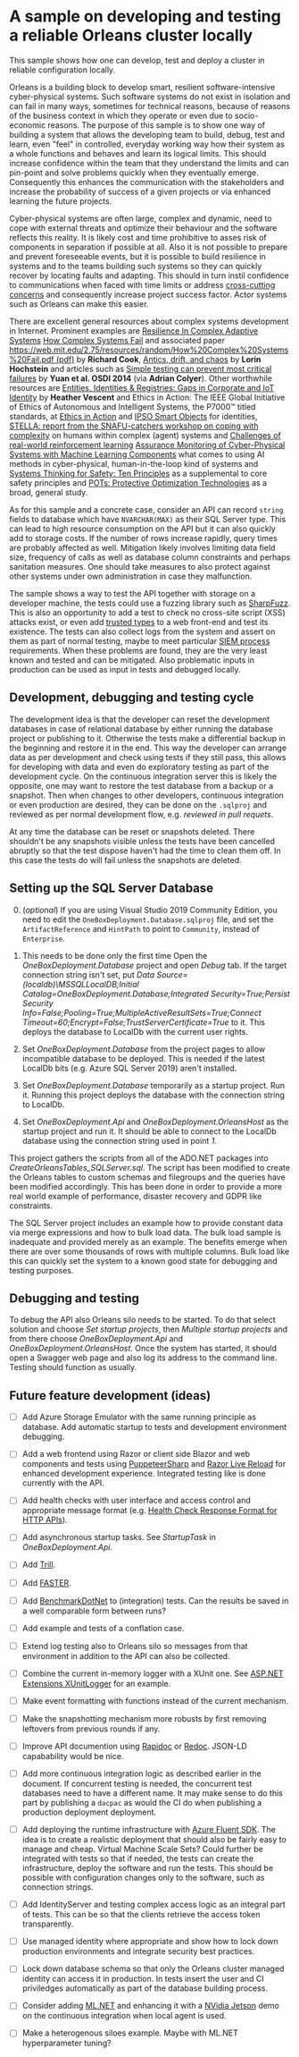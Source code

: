 # A sample on developing and testing a reliable Orleans cluster locally

This sample shows how one can develop, test and deploy a cluster in reliable
configuration locally.

Orleans is a building block to develop smart, resilient software-intensive
cyber-physical systems. Such software systems do not exist in isolation and can
fail in many ways, sometimes for technical reasons, because of reasons of the
business context in which they operate or even due to socio-economic reasons.
The purpose of this sample is to show one way of building a system that allows
the developing team to build, debug, test and learn, even "feel" in controlled,
everyday working way how their system as a whole functions and behaves and learn
its logical limits. This should increase confidence within the team that they
understand the limits and can pin-point and solve problems quickly when they
eventually emerge. Consequently this enhances the communication with the
stakeholders and increase the probability of success of a given projects or via
enhanced learning the future projects.

Cyber-physical systems are often large, complex and dynamic, need to cope with
external threats and optimize their behaviour and the software reflects this
reality. It is likely cost and time prohibitive to asses risk of components in
separation if possible at all. Also it is not possible to prepare and prevent
foreseeable events, but it is possible to build resilience in systems and to the
teams building such systems so they can quickly recover by locating faults and
adapting. This should in turn instil confidence to communications when faced
with time limits or address
[cross-cutting concerns](https://en.wikipedia.org/wiki/Cross-cutting_concern)
and consequently increase project success factor. Actor systems such as Orleans
can make this easier.

There are excellent general resources about complex systems development in
Internet. Prominent examples are
[Resilience In Complex Adaptive Systems](https://www.youtube.com/watch?v=PGLYEDpNu60)
[How Complex Systems Fail](https://www.youtube.com/watch?v=2S0k12uZR14) and
associated paper
[https://web.mit.edu/2.75/resources/random/How%20Complex%20Systems%20Fail.pdf (pdf)](https://web.mit.edu/2.75/resources/random/How%20Complex%20Systems%20Fail.pdf)
by **Richard Cook**,
[Antics, drift, and chaos](https://www.youtube.com/watch?v=SM2uXpmyJmA) by
**Lorin Hochstein** and articles such as
[Simple testing can prevent most critical failures](https://blog.acolyer.org/2016/10/06/simple-testing-can-prevent-most-critical-failures/)
by **Yuan et al. OSDI 2014** (via **Adrian Colyer**). Other worthwhile resources
are
[Entities, Identities & Registries: Gaps in Corporate and IoT Identity](https://ssimeetup.org/gaps-corporate-iot-identity-heather-vescent-webinar-35/)
by **Heather Vescent** and Ethics in Action: The IEEE Global Initiative of
Ethics of Autonomous and Intelligent Systems, the P7000™ titled standards, at
[Ethics in Action](https://ethicsinaction.ieee.org/) and
[IPSO Smart Objects](https://www.omaspecworks.org/develop-with-oma-specworks/ipso-smart-objects/)
for identities,
[STELLA: report from the SNAFU-catchers workshop on coping with complexity](https://blog.acolyer.org/2020/01/20/stella-coping-with-complexity-2/)
on humans within complex (agent) systems and
[Challenges of real-world reinforcement learning](https://blog.acolyer.org/2020/01/13/challenges-of-real-world-rl/)
[Assurance Monitoring of Cyber-Physical Systems with Machine Learning Components](https://deepai.org/publication/assurance-monitoring-of-cyber-physical-systems-with-machine-learning-components)
what comes to using AI methods in cyber-physical, human-in-the-loop kind of
systems and
[Systems Thinking for Safety: Ten Principles](https://www.skybrary.aero/index.php/Toolkit:Systems_Thinking_for_Safety:_Ten_Principles)
as a supplemental to core safety principles and
[POTs: Protective Optimization Technologies](https://arxiv.org/abs/1806.02711)
as a broad, general study.

As for this sample and a concrete case, consider an API can record `string`
fields to database which have `NVARCHAR(MAX)` as their SQL Server type. This can
lead to high resource consumption on the API but it can also quickly add to
storage costs. If the number of rows increase rapidly, query times are probably
affected as well. Mitigation likely involves limiting data field size, frequency
of calls as well as database column constraints and perhaps sanitation measures.
One should take measures to also protect against other systems under own
administration in case they malfunction.

The sample shows a way to test the API together with storage on a developer
machine, the tests could use a fuzzing library such as
[SharpFuzz](https://github.com/Metalnem/sharpfuzz). This is also an opportunity
to add a test to check no cross-site script (XSS) attacks exist, or even add
[trusted types](https://github.com/WICG/trusted-types) to a web front-end and
test its existence. The tests can also collect logs from the system and assert
on them as part of normal testing, maybe to meet particular
[SIEM process](https://en.wikipedia.org/wiki/Security_information_and_event_management)
requirements. When these problems are found, they are the very least known and
tested and can be mitigated. Also problematic inputs in production can be used
as input in tests and debugged locally.

## Development, debugging and testing cycle

The development idea is that the developer can reset the development databases
in case of relational database by either running the database project or
publishing to it. Otherwise the tests make a differential backup in the
beginning and restore it in the end. This way the developer can arrange data as
per development and check using tests if they still pass, this allows for
developing with data and even do exploratory testing as part of the development
cycle. On the continuous integration server this is likely the opposite, one may
want to restore the test database from a backup or a snapshot. Then when changes
to other developers, continuous integration or even production are desired, they
can be done on the `.sqlproj` and reviewed as per normal development flow, e.g.
_reviewed in pull requets_.

At any time the database can be reset or snapshots deleted. There shouldn't be
any snapshots visible unless the tests have been cancelled abruptly so that the
test dispose haven't had the time to clean them off. In this case the tests do
will fail unless the snapshots are deleted.

## Setting up the SQL Server Database

0. (_optional_) If you are using Visual Studio 2019 Community Edition, you need
   to edit the `OneBoxDeployment.Database.sqlproj` file, and set the
   `ArtifactReference` and `HintPath` to point to `Community`, instead of
   `Enterprise`.

1. This needs to be done only the first time Open the
   _OneBoxDeployment.Database_ project and open _Debug_ tab. If the target
   connection string isn't set, put _Data Source=(localdb)\MSSQLLocalDB;Initial
   Catalog=OneBoxDeployment.Database;Integrated Security=True;Persist Security
   Info=False;Pooling=True;MultipleActiveResultSets=True;Connect
   Timeout=60;Encrypt=False;TrustServerCertificate=True_ to it. This deploys the
   database to LocalDb with the current user rights.

1. Set _OneBoxDeployment.Database_ from the project pages to allow incompatible
   database to be deployed. This is needed if the latest LocalDb bits (e.g.
   Azure SQL Server 2019) aren't installed.

1. Set _OneBoxDeployment.Database_ temporarily as a startup project. Run it.
   Running this project deploys the database with the connection string to
   LocalDb.

1. Set _OneBoxDeployment.Api_ and _OneBoxDeployment.OrleansHost_ as the startup
   project and run it. It should be able to connect to the LocalDb database
   using the connection string used in point _1._

This project gathers the scripts from all of the ADO.NET packages into
_CreateOrleansTables_SQLServer.sql_. The script has been modified to create the
Orleans tables to custom schemas and filegroups and the queries have been
modified accordingly. This has been done in order to provide a more real world
example of performance, disaster recovery and GDPR like constraints.

The SQL Server project includes an example how to provide constant data via
merge expressions and how to bulk load data. The bulk load sample is inadequate
and provided merely as an example. The benefits emerge when there are over some
thousands of rows with multiple columns. Bulk load like this can quickly set the
system to a known good state for debugging and testing purposes.

## Debugging and testing

To debug the API also Orleans silo needs to be started. To do that select
solution and choose _Set startup projects_, then _Multiple startup projects_ and
from there choose _OneBoxDeployment.Api_ and _OneBoxDeployment.OrleansHost_.
Once the system has started, it should open a Swagger web page and also log its
address to the command line. Testing should function as usually.

## Future feature development (ideas)

- [ ] Add Azure Storage Emulator with the same running principle as database.
      Add automatic startup to tests and development environment debugging.

- [ ] Add a web frontend using Razor or client side Blazor and web components
      and tests using [PuppeteerSharp](https://github.com/kblok/puppeteer-sharp)
      and
      [Razor Live Reload](https://weblog.west-wind.com/posts/2019/Jun/03/Building-Live-Reload-Middleware-for-ASPNET-Core)
      for enhanced development experience. Integrated testing like is done
      currently with the API.

- [ ] Add health checks with user interface and access control and appropriate
      message format (e.g.
      [Health Check Response Format for HTTP APIs](https://tools.ietf.org/html/draft-inadarei-api-health-check-02)).

- [ ] Add asynchronous startup tasks. See _StartupTask_ in
      _OneBoxDeployment.Api_.

- [ ] Add [Trill](https://github.com/microsoft/Trill).

- [ ] Add [FASTER](https://github.com/microsoft/FASTER).

- [ ] Add [BenchmarkDotNet](https://github.com/dotnet/BenchmarkDotNet) to
      (integration) tests. Can the results be saved in a well comparable form
      between runs?

- [ ] Add example and tests of a conflation case.

- [ ] Extend log testing also to Orleans silo so messages from that environment
      in addition to the API can also be collected.

- [ ] Combine the current in-memory logger with a XUnit one. See
      [ASP.NET Extensions XUnitLogger](https://github.com/aspnet/Extensions/blob/f162f1006bf8954f0102af8ff98c04077cf21b04/src/Logging/Logging.Testing/src/XunitLoggerProvider.cs)
      for an example.

- [ ] Make event formatting with functions instead of the current mechanism.

- [ ] Make the snapshotting mechanism more robusts by first removing leftovers
      from previous rounds if any.

- [ ] Improve API documention using [Rapidoc](https://github.com/mrin9/RapiDoc)
      or [Redoc](https://github.com/Redocly/redoc). JSON-LD capabability would
      be nice.

- [ ] Add more continuous integration logic as described earlier in the
      document. If concurrent testing is needed, the concurrent test databases
      need to have a different name. It may make sense to do this part by
      publishing a `dacpac` as would the CI do when publishing a production
      deployment deployment.

- [ ] Add deploying the runtime infrastructure with
      [Azure Fluent SDK](https://github.com/Azure/azure-libraries-for-net). The
      idea is to create a realistic deployment that should also be fairly easy
      to manage and cheap. Virtual Machine Scale Sets? Could further be
      integrated with tests so that if needed, the tests can create the
      infrastructure, deploy the software and run the tests. This should be
      possible with configuration changes only to the software, such as
      connection strings.

- [ ] Add IdentityServer and testing complex access logic as an integral part of
      tests. This can be so that the clients retrieve the access token
      transparently.

- [ ] Use managed identity where appropriate and show how to lock down
      production environments and integrate security best practices.

- [ ] Lock down database schema so that only the Orleans cluster managed
      identity can access it in production. In tests insert the user and CI
      priviledges automatically as part of the database building process.

- [ ] Consider adding [ML.NET](https://github.com/dotnet/machinelearning) and
      enhancing it with a
      [NVidia Jetson](https://www.nvidia.com/en-us/autonomous-machines/embedded-systems/jetson-nano/)
      demo on the continuous integration when local agent is used.

- [ ] Make a heterogenous siloes example. Maybe with ML.NET hyperparameter
      tuning?
